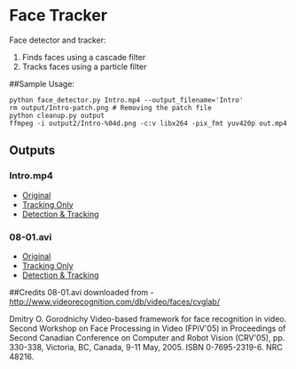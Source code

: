 # Face Tracker

Face detector and tracker:

1. Finds faces using a cascade filter
2. Tracks faces using a particle filter

##Sample Usage:
```
python face_detector.py Intro.mp4 --output_filename='Intro'
rm output/Intro-patch.png # Removing the patch file
python cleanup.py output
ffmpeg -i output2/Intro-%04d.png -c:v libx264 -pix_fmt yuv420p out.mp4
```

## Outputs

### Intro.mp4
* [Original](https://youtu.be/zCPZ4DYTnk8)
* [Tracking Only](https://youtu.be/VSTTC0IQHnE)
* [Detection & Tracking](https://youtu.be/MfTe8e61GKI)

### 08-01.avi
* [Original](https://youtu.be/n6piIxmyNk0)
* [Tracking Only](https://youtu.be/lzdnHCHfhH0)
* [Detection & Tracking](https://youtu.be/5JR1CSldIyA)

##Credits
08-01.avi downloaded from - http://www.videorecognition.com/db/video/faces/cvglab/

Dmitry O. Gorodnichy  Video-based framework for face recognition in video. 
Second Workshop on Face Processing in Video (FPiV'05) in Proceedings of Second Canadian Conference on Computer and Robot Vision (CRV'05), pp. 330-338, Victoria, BC, Canada, 9-11 May, 2005. ISBN 0-7695-2319-6. NRC 48216.


